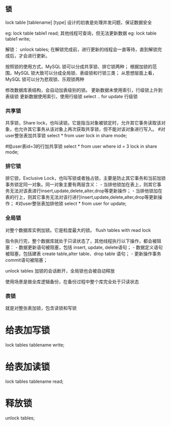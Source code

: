
## 锁
lock table [tablename] [type]
设计的初衷是处理并发问题，保证数据安全



eg: lock table table1 read;
其他线程可查询，但无法更新数据
eg: lock table table1 write;


解锁：
unlock tables;
在解锁完成前，进行更新的线程会一直等待，直到解锁完成后，才会进行更新。

按照锁的使用方式，MySQL 锁可以分成共享锁、排它锁两种；
根据加锁的范围，MySQL 锁大致可以分成全局锁、表级锁和行锁三类；
从思想层面上看，MySQL 锁可以分为悲观锁、乐观锁两种


修改数据库表结构，会自动加表级别的锁。
更新数据未使用索引，行级锁上升到表级锁
更新数据使用索引，使用行级锁
select .. for update 行级锁

### 共享锁
共享锁，Share lock，也叫读锁。它是指当对象被锁定时，允许其它事务读取该对象，也允许其它事务从该对象上再次获取共享锁，但不能对该对象进行写入。
#对user整张表加共享锁
select * from user lock in share mode;

#给user表id=3的行加共享锁
select * from user
where id = 3 lock in share mode;
### 排它锁
排它锁，Exclusive Lock，也叫写锁或者独占锁，主要是防止其它事务和当前加锁事务锁定同一对象。同一对象主要有两层含义： - 当排他锁加在表上，则其它事务无法对该表进行insert,update,delete,alter,drop等更新操作； - 当排他锁加在表的行上，则其它事务无法对该行进行insert,update,delete,alter,drop等更新操作；
#对user整张表加排他锁
select * from user for update;

### 全局锁
对整个数据库实例加锁。它是粒度最大的锁。
flush tables with read lock

指令执行完，整个数据库就处于只读状态了，其他线程执行以下操作，都会被阻塞： - 数据更新语句被阻塞，包括 insert, update, delete语句； - 数据定义语句被阻塞，包括建表 create table,alter table、drop table 语句； - 更新操作事务commit语句被阻塞；

unlock tables
加锁的会话断开，全局锁也会被自动释放

使用场景是做全库逻辑备份，在备份过程中整个库完全处于只读状态

### 表锁
就是对整张表加锁，包含读锁和写锁
# 给表加写锁
lock tables tablename write;

# 给表加读锁
lock tables tablename read;

# 释放锁
unlock tables;
